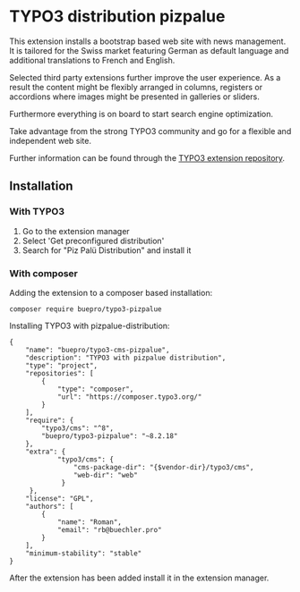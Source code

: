 # TYPO3 distribution pizpalue

This extension installs a bootstrap based web site with news management.
It is tailored for the Swiss market featuring German as default language and
additional translations to French and English.

Selected third party extensions further improve the user experience. As a result
the content might be flexibly arranged in columns, registers or accordions where images
might be presented in galleries or sliders.

Furthermore everything is on board to start search engine optimization.

Take advantage from the strong TYPO3 community and go for a flexible and independent
web site.

Further information can be found through the [TYPO3 extension repository](https://extensions.typo3.org/extension/pizpalue/).

## Installation

### With TYPO3

1. Go to the extension manager
2. Select 'Get preconfigured distribution'
3. Search for "Piz Palü Distribution" and install it

### With composer

Adding the extension to a composer based installation:

```
composer require buepro/typo3-pizpalue
```

Installing TYPO3 with pizpalue-distribution:

```
{
    "name": "buepro/typo3-cms-pizpalue",
    "description": "TYPO3 with pizpalue distribution",
    "type": "project",
    "repositories": [
        {
            "type": "composer",
            "url": "https://composer.typo3.org/"
        }
    ],
    "require": {
        "typo3/cms": "^8",
        "buepro/typo3-pizpalue": "~8.2.18"
    },
    "extra": {
	 		"typo3/cms": {
			 	"cms-package-dir": "{$vendor-dir}/typo3/cms",
			 	"web-dir": "web"
			 }
	 },
    "license": "GPL",
    "authors": [
        {
            "name": "Roman",
            "email": "rb@buechler.pro"
        }
    ],
    "minimum-stability": "stable"
}
```

After the extension has been added install it in the extension manager.